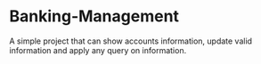 # Banking-Management
A simple project that can show accounts information, update valid information and apply any query on information.
